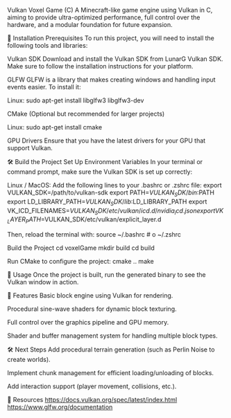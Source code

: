 Vulkan Voxel Game (C)
A Minecraft-like game engine using Vulkan in C, aiming to provide ultra-optimized performance, full control over the hardware, and a modular foundation for future expansion.

🚀 Installation
Prerequisites
To run this project, you will need to install the following tools and libraries:

Vulkan SDK
Download and install the Vulkan SDK from LunarG Vulkan SDK. Make sure to follow the installation instructions for your platform.

GLFW
GLFW is a library that makes creating windows and handling input events easier. To install it:

Linux:
sudo apt-get install libglfw3 libglfw3-dev

CMake (Optional but recommended for larger projects)

Linux:
sudo apt-get install cmake

GPU Drivers
Ensure that you have the latest drivers for your GPU that support Vulkan.

🛠 Build the Project
Set Up Environment Variables
In your terminal or command prompt, make sure the Vulkan SDK is set up correctly:

Linux / MacOS: Add the following lines to your .bashrc or .zshrc file:
export VULKAN_SDK=/path/to/vulkan-sdk
export PATH=$VULKAN_SDK/bin:$PATH
export LD_LIBRARY_PATH=$VULKAN_SDK/lib:$LD_LIBRARY_PATH
export VK_ICD_FILENAMES=$VULKAN_SDK/etc/vulkan/icd.d/nvidia_icd.json
export VK_LAYER_PATH=$VULKAN_SDK/etc/vulkan/explicit_layer.d

Then, reload the terminal with:
source ~/.bashrc   # o ~/.zshrc

Build the Project
cd voxelGame
mkdir build
cd build

Run CMake to configure the project:
cmake ..
make

📖 Usage
Once the project is built, run the generated binary to see the Vulkan window in action.

📝 Features
Basic block engine using Vulkan for rendering.

Procedural sine-wave shaders for dynamic block texturing.

Full control over the graphics pipeline and GPU memory.

Shader and buffer management system for handling multiple block types.

🛠 Next Steps
Add procedural terrain generation (such as Perlin Noise to create worlds).

Implement chunk management for efficient loading/unloading of blocks.

Add interaction support (player movement, collisions, etc.).

🔗 Resources
https://docs.vulkan.org/spec/latest/index.html
https://www.glfw.org/documentation
